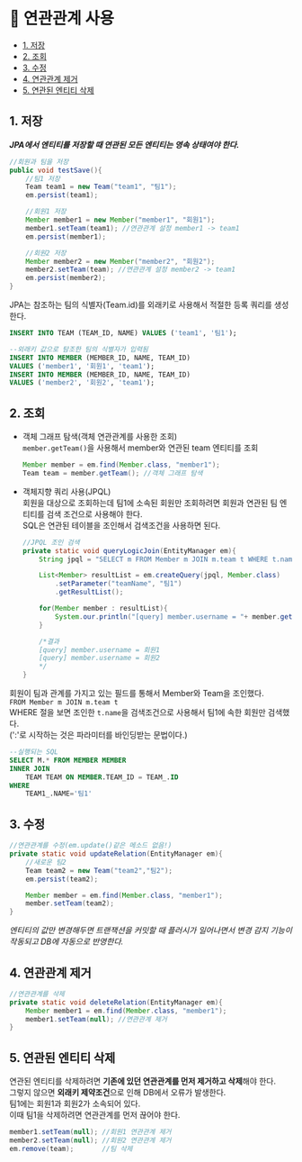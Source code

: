 # 🚀 연관관계 사용   
- [1. 저장](#1-저장)
- [2. 조회](#2-조회)
- [3. 수정](#3-수정)
- [4. 연관관계 제거](#4-연관관계-제거)
- [5. 연관된 엔티티 삭제](#5-연관된-엔티티-삭제)

## 1. 저장   
***JPA에서 엔티티를 저장할 때 연관된 모든 엔티티는 영속 상태여야 한다.***   
```java
//회원과 팀을 저장
public void testSave(){
    //팀1 저장
    Team team1 = new Team("team1", "팀1");
    em.persist(team1);

    //회원1 저장
    Member member1 = new Member("member1", "회원1");
    member1.setTeam(team1); //연관관계 설정 member1 -> team1
    em.persist(member1);

    //회원2 저장
    Member member2 = new Member("member2", "회원2");
    member2.setTeam(team); //연관관계 설정 member2 -> team1
    em.persist(member2);
}
```
JPA는 참조하는 팀의 식별자(Team.id)를 외래키로 사용해서 적절한 등록 쿼리를 생성한다.   
```sql
INSERT INTO TEAM (TEAM_ID, NAME) VALUES ('team1', '팀1');

--외래키 값으로 탐조한 팀의 식별자가 입력됨
INSERT INTO MEMBER (MEMBER_ID, NAME, TEAM_ID)
VALUES ('member1', '회원1', 'team1');
INSERT INTO MEMBER (MEMBER_ID, NAME, TEAM_ID)
VALUES ('member2', '회원2', 'team1');
```   

## 2. 조회   
- 객체 그래프 탐색(객체 연관관계를 사용한 조회)   
`member.getTeam()`을 사용해서 member와 연관된 team 엔티티를 조회   
    ```java
    Member member = em.find(Member.class, "member1");
    Team team = member.getTeam(); //객체 그래프 탐색
    ```
- 객체지향 쿼리 사용(JPQL)   
회원을 대상으로 조회하는데 팀1에 소속된 회원만 조회하려면 회원과 연관된 팀 엔티티를 검색 조건으로 사용해야 한다.   
SQL은 연관된 테이블을 조인해서 검색조건을 사용하면 된다.   
    ```java
    //JPQL 조인 검색
    private static void queryLogicJoin(EntityManager em){
        String jpql = "SELECT m FROM Member m JOIN m.team t WHERE t.name=:teamName";

        List<Member> resultList = em.createQuery(jpql, Member.class)
            .setParameter("teamName", "팀1")
            .getResultList();

        for(Member member : resultList){
            System.our.println("[query] member.username = "+ member.getUsername());
        }

        /*결과
        [query] member.username = 회원1
        [query] member.username = 회원2
        */
    }
    ```
회원이 팀과 관계를 가지고 있는 필드를 통해서 Member와 Team을 조인했다.   
`FROM Member m JOIN m.team t`   
WHERE 절을 보면 조인한 `t.name`을 검색조건으로 사용해서 팀1에 속한 회원만 검색했다.   
(':'로 시작하는 것은 파라미터를 바인딩받는 문법이다.)   
```sql
--실행되는 SQL
SELECT M.* FROM MEMBER MEMBER
INNER JOIN
    TEAM TEAM ON MEMBER.TEAM_ID = TEAM_.ID
WHERE
    TEAM1_.NAME='팀1'
```   

## 3. 수정   
```java
//연관관계를 수정(em.update()같은 메소드 없음!)
private static void updateRelation(EntityManager em){
    //새로운 팀2
    Team team2 = new Team("team2","팀2");
    em.persist(team2);

    Member member = em.find(Member.class, "member1");
    member.setTeam(team2);
}
```
*엔티티의 값만 변경해두면 트랜잭션을 커밋할 때 플러시가 일어나면서 변경 감지 기능이 작동되고 DB에 자동으로 반영한다.*

## 4. 연관관계 제거   
```java
//연관관계를 삭제
private static void deleteRelation(EntityManager em){
    Member member1 = em.find(Member.class, "member1");
    member1.setTeam(null); //연관관계 제거
}
```

## 5. 연관된 엔티티 삭제   
연관된 엔티티를 삭제하려면 **기존에 있던 연관관계를 먼저 제거하고 삭제**해야 한다.   
그렇지 않으면 **외래키 제약조건**으로 인해 DB에서 오류가 발생한다.   
팀1에는 회원1과 회원2가 소속되어 있다.   
이때 팀1을 삭제하려면 연관관계를 먼저 끊어야 한다.
```java
member1.setTeam(null); //회원1 연관관계 제거
member2.setTeam(null); //회원2 연관관계 제거
em.remove(team);       //팀 삭제
```